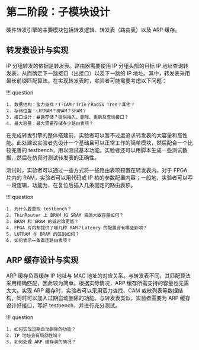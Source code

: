 # 第二阶段：子模块设计

硬件转发引擎的主要模块包括转发逻辑、转发表（路由表）以及 ARP 缓存。

## 转发表设计与实现

IP 分组转发的依据是转发表。路由器需要使用 IP 分组头部的目标 IP 地址查询转发表，从而确定下一跳接口（出接口）以及下一跳的 IP 地址。其中，转发表采用最长前缀匹配算法。在实现转发表时，实验者可能需要考虑以下问题：

!!! question

    1. 数据结构：蛮力查找？T-CAM？Trie？Radix Tree？其他？
    2. 存储位置：LUTRAM？BRAM？SRAM？
    3. 接口设计：暴露存储？提供插入、删除、更新及查询接口？
    4. 最大容量：最大需要存储多少路由表项？

在完成转发引擎的整体搭建前，实验者可以暂不过度追求转发表的大容量和高性能。此处建议实验者先设计一个基础且可以正常工作的简单模块，然后配合一个比较完善的 testbench，用以测试基本功能。实验者还可以用脚本生成一些测试数据，然后在仿真时测试转发表的正确性。

测试时，实验者可以通过一些方式将一些路由表项预置在转发表内。对于 FPGA 片内的 RAM，实验者可以用代码或 IP 核的参数配置内容；一般地，实验者可以写一段逻辑，功能为，在复位后插入几条固定的路由表项。

!!! question

    1. 为什么要重视 testbench？
    2. ThinRouter 上 BRAM 和 SRAM 资源大致容量如何？
    3. BRAM 和 SRAM 的延迟谁更低？
    4. FPGA 片内都提供了哪几种 RAM？Latency 的配置会有哪些影响？
    5. LUTRAM 与 BRAM 的区别如何？
    6. 如何表示一条直连路由表项？

## ARP 缓存设计与实现

ARP 缓存负责缓存 IP 地址与 MAC 地址的对应关系。与转发表不同，其匹配算法采用精确匹配，因此较为简单。根据实际情况，ARP 缓存所需支持的容量也无需太大。实现 ARP 缓存时，实验者可以采用蛮力查找、CAM 或散列表等数据结构，同时可以加入过期自动删除的功能。与转发表类似，实验者需要为 ARP 缓存设计好接口，写好 testbench，并进行充分测试。

!!! question

    1. 如何实现过期自动删除的功能？
    2. IP 地址会有局部性吗？
    3. 如何处理 ARP 缓存满的情况？

